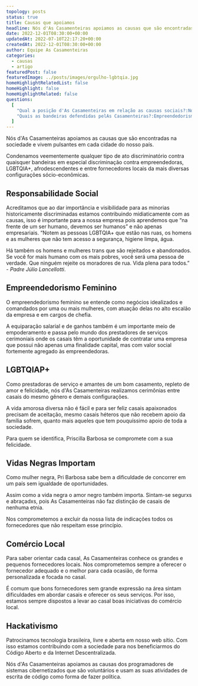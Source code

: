 ```yaml
---
topology: posts
status: true
title: Causas que apoiamos
headline: Nós d'As Casamenteiras apoiamos as causas que são encontradas na sociedade e vivem pulsantes em cada cidade do nosso país.
date: 2022-12-01T08:30:00+00:00
updatedAt: 2022-07-10T22:17:20+00:00
createdAt: 2022-12-01T08:30:00+00:00
author: Equipe As Casamenteiras
categories:
  - causas
  - artigo
featuredPost: false
featuredImage: ../posts/images/orgulho-lgbtqia.jpg
homeHighlightRelatedList: false
homeHighlight: false
homeHighlightRelated: false
questions:
  [
    "Qual a posição d'As Casamenteiras em relação as causas sociais?:Nós d'As Casamenteiras apoiamos as causas que são encontradas na sociedade e vivem pulsantes em cada cidade do nosso país. Condenamos veementemente qualquer tipo de ato discriminatório contra quaisquer bandeiras em especial discriminação contra empreendedoras, LGBTQIA+, afrodescendentes e entre fornecedores locais da mais diversas configurações sócio-econômicas.",
    "Quais as bandeiras defendidas pelAs Casamenteiras?:Empreendedorismo Feminino, LGBTQIAP+, Vidas Negras Importam, Comércio Local e Hackativismo.",
  ]
---
```


Nós d'As Casamenteiras apoiamos as causas que são encontradas na sociedade e vivem pulsantes em cada cidade do nosso país.

Condenamos veementemente qualquer tipo de ato discriminatório contra quaisquer bandeiras em especial discriminação contra empreendedoras, LGBTQIA+, afrodescendentes e entre fornecedores locais da mais diversas configurações sócio-econômicas.

## Responsabilidade Social

Acreditamos que ao dar importância e visibilidade para as minorias historicamente discriminadas estamos contribuindo midiaticamente com as causas, isso é importante para a nossa empresa pois aprendemos que “na frente de um ser humano, devemos ser humanos” e não apenas empresariais.
“Notem as pessoas LGBTQIA+ que estão nas ruas, os homens e as mulheres que não tem acesso a segurança, higiene limpa, água.

Há também os homens e mulheres trans que são rejeitados e abandonados. Se você for mais humano com os mais pobres, você será uma pessoa de verdade. Que ninguém rejeite os moradores de rua. Vida plena para todos.” - _Padre Júlio Lancellotti_.

## Empreendedorismo Feminino

O empreendedorismo feminino se entende como negócios idealizados e comandados por uma ou mais mulheres, com atuação delas no alto escalão da empresa e em cargos de chefia.

A equiparação salarial e de ganhos também é um importante meio de empoderamento e passa pelo mundo dos prestadores de serviços cerimoniais onde os casais têm a oportunidade de contratar uma empresa que possui não apenas uma finalidade capital, mas com valor social fortemente agregado às empreendedoras.

## LGBTQIAP+

Como prestadoras de serviço e amantes de um bom casamento, repleto de amor e felicidade, nós d'As Casamenteiras realizamos cerimônias entre casais do mesmo gênero e demais configurações.

A vida amorosa diversa não é fácil e para ser feliz casais apaixonados precisam de aceitação, mesmo casais héteros que não recebem apoio da família sofrem, quanto mais aqueles que tem pouquíssimo apoio de toda a sociedade.

Para quem se identifica, Priscilla Barbosa se compromete com a sua felicidade.

## Vidas Negras Importam

Como mulher negra, Pri Barbosa sabe bem a dificuldade de concorrer em um país sem igualdade de oportunidades.

Assim como a vida negra o amor negro também importa. Sintam-se segurxs e abraçadxs, pois As Casamenteiras não faz distinção de casais de nenhuma etnia.

Nos comprometemos a excluir da nossa lista de indicações todos os fornecedores que não respeitam esse princípio.

## Comércio Local

Para saber orientar cada casal, As Casamenteiras conhece os grandes e pequenos fornecedores locais. Nos comprometemos sempre a oferecer o fornecedor adequado e o melhor para cada ocasião, de forma personalizada e focada no casal.

É comum que bons fornecedores sem grande expressão na área sintam dificuldades em abordar casais e oferecer os seus serviços. Por isso, estamos sempre dispostos a levar ao casal boas iniciativas do comércio local.

## Hackativismo

Patrocinamos tecnologia brasileira, livre e aberta em nosso web sítio. Com isso estamos contribuindo com a sociedade para nos beneficiarmos do Código Aberto e da Internet Descentralizada.

Nós d'As Casamenteiras apoiamos as causas dos programadores de sistemas cibernetizados que são voluntários e usam as suas atividades de escrita de código como forma de fazer política.
